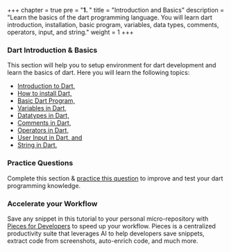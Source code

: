 +++
chapter = true
pre = "<b>1. </b>"
title = "Introduction and Basics"
description = "Learn the basics of the dart programming language. You will learn dart introduction, installation, basic program, variables, data types, comments, operators, input, and string."
weight = 1
+++


### **Dart Introduction & Basics**
This section will help you to setup environment for dart development and learn the basics of dart. Here you will learn the following topics: 

- [Introduction to Dart,](/introduction-and-basics/introduction-to-dart/)
- [How to install Dart,](/introduction-and-basics/dart-install/)
- [Basic Dart Program,](/introduction-and-basics/basic-dart-program/)
- [Variables in Dart,](/introduction-and-basics/variables-in-dart/)
- [Datatypes in Dart,](/introduction-and-basics/datatypes-in-dart/)
- [Comments in Dart,](/introduction-and-basics/comments-in-dart/)
- [Operators in Dart,](/introduction-and-basics/operators-in-dart/)
- [User Input in Dart, and](/introduction-and-basics/user-input-in-dart/)
- [String in Dart.](/introduction-and-basics/string-in-dart/)

### **Practice Questions**
Complete this section & [practice this question](/introduction-and-basics/questions-for-practice-1/) to improve and test your dart programming knowledge.

### **Accelerate your Workflow**
Save any snippet in this tutorial to your personal micro-repository with [Pieces for Developers](https://pieces.app/?utm_source=dart-tutorial&utm_medium=banner&utm_campaign=dart-tutorial-website&utm_content=paragraph) to speed up your workflow. Pieces is a centralized productivity suite that leverages AI to help developers save snippets, extract code from screenshots, auto-enrich code, and much more.
